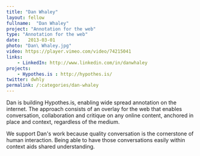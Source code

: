 ```yaml
---
title: "Dan Whaley"
layout: fellow
fullname:  "Dan Whaley"
project: "Annotation for the web"
type: "Annotation for the web"
date:   2013-03-01
photo: "Dan\ Whaley.jpg"
video: https://player.vimeo.com/video/74215041
links:
    - LinkedIn: http://www.linkedin.com/in/danwhaley
projects:
    - Hypothes.is : http://hypothes.is/
twitter: dwhly
permalink: /:categories/dan-whaley
---
```


Dan is building Hypothes.is, enabling wide spread annotation on the internet. The approach consists of an overlay for the web that enables conversation, collaboration and critique on any online content, anchored in place and context, regardless of the medium.

We support Dan's work because quality conversation is the cornerstone of human interaction. Being able to have those conversations easily within context aids shared understanding.
